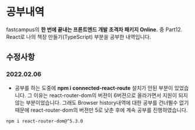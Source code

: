 # 공부내역

fastcampus의 **한 번에 끝내는 프론트엔드 개발 초격차 패키지 Online.** 중 Part12. React로 나의 책장 만들기(TypeScript) 부분을 공부한 내역입니다.

## 수정사항

### 2022.02.06

- 공부를 하는 도중에 **npm i connected-react-route** 설치가 안된 부분이 있었습니다. 그 이유는 react-router-dom의 버젼이 6버젼으로 올라가면서 지원이 되지 않는 부분이었습니다. 그래도 Browser history내역에 대한 공부를 건너뛸수 없기 때문에 react-router-dom의 버젼만 5로 낮춘 후에 계속 공부를 진행하였습니다.

```shell
npm i react-router-dom@^5.3.0
```
